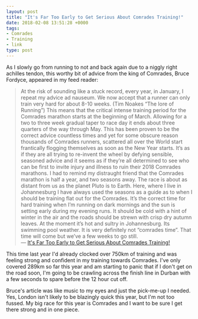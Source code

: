 ```yaml
---
layout: post
title: "It's Far Too Early to Get Serious About Comrades Training!"
date: 2018-02-08 13:51:28 +0000
tags:
- Comrades
- Training
- link
type: post
---
```


As I slowly go from running to not and back again due to a niggly right achilles tendon, this worthy bit of advice from the king of Comrades, Bruce Fordyce, appeared in my feed reader:

> At the risk of sounding like a stuck record, every year, in January, I repeat my advice ad nauseum. We now accept that a runner can only train very hard for about 8-10 weeks.  (Tim Noakes “The lore of Running”) This means that the critical intense training period for the Comrades marathon starts at the beginning of March. Allowing for a two to three week gradual taper to race day it ends about three quarters of the way through May. This has been proven to be the correct advice countless times and yet for some obscure reason thousands of Comrades runners, scattered all over the World start frantically flogging themselves as soon as the New Year starts. It’s as if they are all trying to re-invent the wheel by defying sensible, seasoned advice and it seems as if they’re all determined to see who can be first to invite injury and illness to ruin their 2018 Comrades marathons. I had to remind my distraught friend that the Comrades marathon is half a year, and two seasons away. The race is about as distant from us as the planet Pluto is to Earth. Here, where I live in Johannesburg I have always used the seasons as a guide as to when I should be training flat out for the Comrades. It’s the correct time for hard training when I’m running on dark mornings and the sun is setting early during my evening runs. It should be cold with a hint of winter in the air and the roads should be strewn with crisp dry autumn leaves. At the moment it’s hot and sultry in Johannesburg. Its swimming pool weather. It is very definitely not “comrades time”.  That time will come but we’ve a few weeks to go still.  
> — [It's Far Too Early to Get Serious About Comrades Training!](http://www.brucefordyce.com/single-post/2018/01/31/ITS-FAR-TOO-EARLY-TO-GET-SERIOUS-ABOUT-COMRADES-TRAINING)

This time last year I'd already clocked over 750km of training and was feeling strong and confident in my training towards Comrades. I've only covered 289km so far this year and am starting to panic that if I don't get on the road soon, I'm going to be crawling across the finish line in Durban with a few seconds to spare before the 12 hour cut off.

Bruce's article was like music to my eyes and just the pick-me-up I needed. Yes, London isn't likely to be blazingly quick this year, but I'm not too fussed. My big race for this year is Comrades and I want to be sure I get there strong and in one piece.
